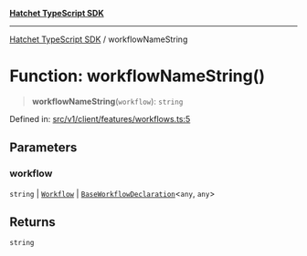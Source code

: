 [**Hatchet TypeScript SDK**](../README.md)

***

[Hatchet TypeScript SDK](../README.md) / workflowNameString

# Function: workflowNameString()

> **workflowNameString**(`workflow`): `string`

Defined in: [src/v1/client/features/workflows.ts:5](https://github.com/hatchet-dev/hatchet/blob/0288a24f2e9f14787135b399bd47182f4d1260d9/sdks/typescript/src/v1/client/features/workflows.ts#L5)

## Parameters

### workflow

`string` | [`Workflow`](../interfaces/Workflow.md) | [`BaseWorkflowDeclaration`](../classes/BaseWorkflowDeclaration.md)\<`any`, `any`\>

## Returns

`string`
